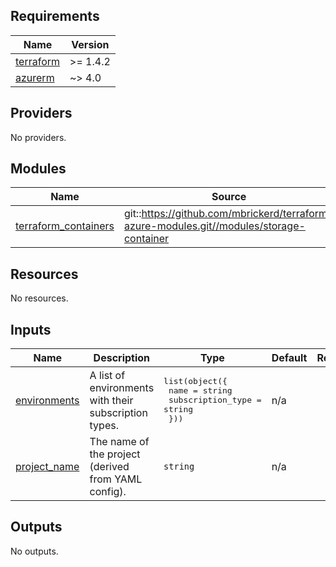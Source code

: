 <!-- BEGIN_TF_DOCS -->
## Requirements

| Name | Version |
|------|---------|
| <a name="requirement_terraform"></a> [terraform](#requirement\_terraform) | >= 1.4.2 |
| <a name="requirement_azurerm"></a> [azurerm](#requirement\_azurerm) | ~> 4.0 |

## Providers

No providers.

## Modules

| Name | Source | Version |
|------|--------|---------|
| <a name="module_terraform_containers"></a> [terraform\_containers](#module\_terraform\_containers) | git::https://github.com/mbrickerd/terraform-azure-modules.git//modules/storage-container | 82ef4f2b0bec8d2b608a18197ca941d986264987 |

## Resources

No resources.

## Inputs

| Name | Description | Type | Default | Required |
|------|-------------|------|---------|:--------:|
| <a name="input_environments"></a> [environments](#input\_environments) | A list of environments with their subscription types. | <pre>list(object({<br/>    name              = string<br/>    subscription_type = string<br/>  }))</pre> | n/a | yes |
| <a name="input_project_name"></a> [project\_name](#input\_project\_name) | The name of the project (derived from YAML config). | `string` | n/a | yes |

## Outputs

No outputs.
<!-- END_TF_DOCS -->
